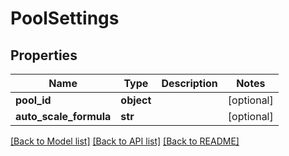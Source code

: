 # PoolSettings

## Properties
Name | Type | Description | Notes
------------ | ------------- | ------------- | -------------
**pool_id** | **object** |  | [optional] 
**auto_scale_formula** | **str** |  | [optional] 

[[Back to Model list]](../README.md#documentation-for-models) [[Back to API list]](../README.md#documentation-for-api-endpoints) [[Back to README]](../README.md)


